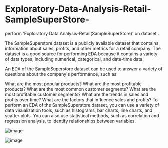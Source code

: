 # Exploratory-Data-Analysis-Retail-SampleSuperStore-
perform 'Exploratory Data Analysis-Retail(SampleSuperStore)' on dataset . 


The SampleSuperstore dataset is a publicly available dataset that contains information about sales, profits, and other metrics for a retail company. The dataset is a good source for performing EDA because it contains a variety of data types, including numerical, categorical, and date-time data.

An EDA of the SampleSuperstore dataset can be used to answer a variety of questions about the company's performance, such as:

What are the most popular products?
What are the most profitable products?
What are the most common customer segments?
What are the most profitable customer segments?
What are the trends in sales and profits over time?
What are the factors that influence sales and profits?
To perform an EDA of the SampleSuperstore dataset, you can use a variety of data visualization tools, such as histograms, bar charts, line charts, and scatter plots. You can also use statistical methods, such as correlation and regression analysis, to identify relationships between variables.

![image](https://github.com/Dubeyrock/Exploratory-Data-Analysis-Retail-SampleSuperStore-/assets/96882359/918106cf-248f-47b9-a312-ebfb61436d67)


![image](https://github.com/Dubeyrock/Exploratory-Data-Analysis-Retail-SampleSuperStore-/assets/96882359/69a8f901-22ab-4c73-8417-d6f9324dc84a)

